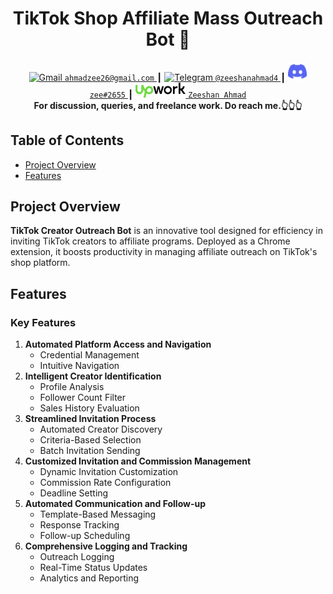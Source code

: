 <h1 align="center">TikTok Shop Affiliate Mass Outreach Bot 🤖</h1>

<div align="center">
  <a href="https://mail.google.com/mail/u/?authuser=ahmadzee26@gmail.com">
    <img alt="Gmail" width="30px" src="https://edent.github.io/SuperTinyIcons/images/svg/gmail.svg" />
    <code>ahmadzee26@gmail.com</code>
  </a>
  <span> ┃ </span>
  
  <a href="https://t.me/zeeshanahmad4">
    <img alt="Telegram" width="30px" src="https://edent.github.io/SuperTinyIcons/images/svg/telegram.svg" />
    <code>@zeeshanahmad4</code>
  </a>
  <span> ┃ </span>
  
  <a href="https://discord.com">
    <img alt="Discord" width="30px" src="https://github.com/Zeeshanahmad4/RealEstateMate-WhatsApp-Group-Management-Bot/blob/main/discord-icon-svgrepo-com.svg" />
    <code>zee#2655</code>
  </a>
  <span> ┃ </span>
  
  <a href="https://www.upwork.com/freelancers/zeeshanahmad291">
    <img alt="Upwork" width="80px" src="https://github.com/Zeeshanahmad4/Zeeshanahmad4/blob/main/upwork.svg" />
    <code>Zeeshan Ahmad</code>
  </a>
  
  <br />
  <strong>For discussion, queries, and freelance work. Do reach me.👆👆👆</strong>
</div>

## Table of Contents
- [Project Overview](#project-overview)
- [Features](#features)

## Project Overview

**TikTok Creator Outreach Bot** is an innovative tool designed for efficiency in inviting TikTok creators to affiliate programs. Deployed as a Chrome extension, it boosts productivity in managing affiliate outreach on TikTok's shop platform.

## Features

### Key Features

1. **Automated Platform Access and Navigation**
    - Credential Management
    - Intuitive Navigation
2. **Intelligent Creator Identification**
    - Profile Analysis
    - Follower Count Filter
    - Sales History Evaluation
3. **Streamlined Invitation Process**
    - Automated Creator Discovery
    - Criteria-Based Selection
    - Batch Invitation Sending
4. **Customized Invitation and Commission Management**
    - Dynamic Invitation Customization
    - Commission Rate Configuration
    - Deadline Setting
5. **Automated Communication and Follow-up**
    - Template-Based Messaging
    - Response Tracking
    - Follow-up Scheduling
6. **Comprehensive Logging and Tracking**
    - Outreach Logging
    - Real-Time Status Updates
    - Analytics and Reporting
